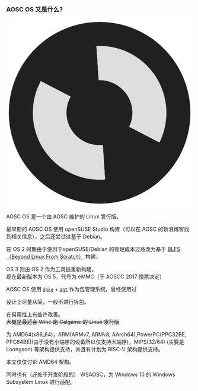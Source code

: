 ### AOSC OS 又是什么?

![AOSC OS 4 Logo](../img/OS4Logo.png)

AOSC OS 是一个由 AOSC 维护的 Linux 发行版。

最早期的 AOSC OS 使用 openSUSE Studio 构建（可以在 AOSC 的新浪博客找到相关信息），之后还尝试过基于 Debian。

在 OS 2 时期由于使用于openSUSE/Debian 的管理成本过高改为基于 [BLFS（Beyond Linux From Scratch）](http://www.linuxfromscratch.org/blfs/) 构建。

OS 3 则由 OS 2 作为工具链重新构建。  
现在最新版本为 OS 5，代号为 eMMC（于 AOSCC 2017 投票决定）

AOSC OS 使用 [`dpkg`](https://wiki.debian.org/dpkg) + [`apt`](https://wiki.debian.org/Apt) 作为包管理系统，曾经使用过

设计上尽量从简，一般不进行拆包。

在易用性上有些许改善。  
~~大概是最适合 Wine 跑 Galgame 的 Linux 发行版~~

为 AMD64\(x86\_64\)，ARM\(ARMv7, ARMv8, AArch64\),PowerPC\(PPC32BE, PPC64BE\)\(由于没有小端序的设备所以仅支持大端序\)，MIPS\(32/64\) \(主要是 Loongson\) 等架构提供支持，并且有计划为 RISC-V 架构提供支持。

本文仅仅讨论 AMD64 架构。

同时也有（还处于开发阶段的） WSAOSC，为 Windows 10 的 Windows Subsystem Linux 进行适配。

